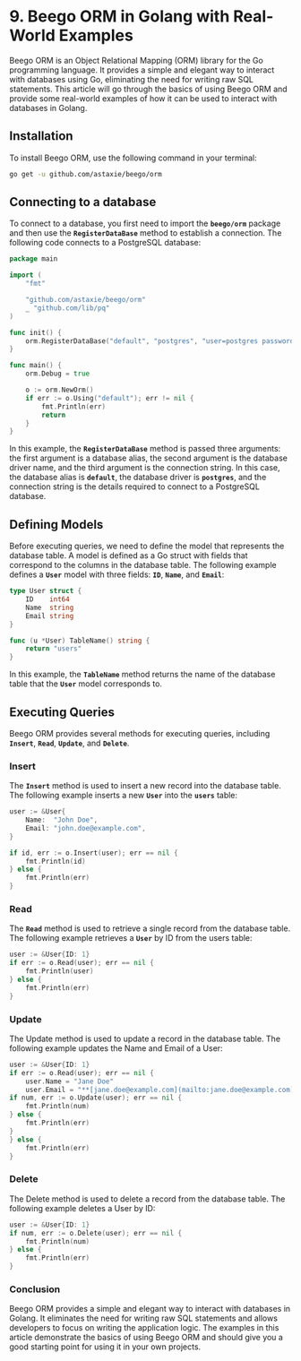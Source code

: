 # **9. Beego ORM in Golang with Real-World Examples**

Beego ORM is an Object Relational Mapping (ORM) library for the Go programming language. It provides a simple and elegant way to interact with databases using Go, eliminating the need for writing raw SQL statements. This article will go through the basics of using Beego ORM and provide some real-world examples of how it can be used to interact with databases in Golang.

## **Installation**

To install Beego ORM, use the following command in your terminal:

```bash
go get -u github.com/astaxie/beego/orm
```

## **Connecting to a database**

To connect to a database, you first need to import the **`beego/orm`** package and then use the **`RegisterDataBase`** method to establish a connection. The following code connects to a PostgreSQL database:

```go
package main

import (
	"fmt"

	"github.com/astaxie/beego/orm"
	_ "github.com/lib/pq"
)

func init() {
	orm.RegisterDataBase("default", "postgres", "user=postgres password=postgres dbname=test sslmode=disable")
}

func main() {
	orm.Debug = true

	o := orm.NewOrm()
	if err := o.Using("default"); err != nil {
		fmt.Println(err)
		return
	}
}
```

In this example, the **`RegisterDataBase`** method is passed three arguments: the first argument is a database alias, the second argument is the database driver name, and the third argument is the connection string. In this case, the database alias is **`default`**, the database driver is **`postgres`**, and the connection string is the details required to connect to a PostgreSQL database.

## **Defining Models**

Before executing queries, we need to define the model that represents the database table. A model is defined as a Go struct with fields that correspond to the columns in the database table. The following example defines a **`User`** model with three fields: **`ID`**, **`Name`**, and **`Email`**:

```go
type User struct {
	ID    int64
	Name  string
	Email string
}

func (u *User) TableName() string {
	return "users"
}
```

In this example, the **`TableName`** method returns the name of the database table that the **`User`** model corresponds to.

## **Executing Queries**

Beego ORM provides several methods for executing queries, including **`Insert`**, **`Read`**, **`Update`**, and **`Delete`**.

### **Insert**

The **`Insert`** method is used to insert a new record into the database table. The following example inserts a new **`User`** into the **`users`** table:

```go
user := &User{
	Name:  "John Doe",
	Email: "john.doe@example.com",
}

if id, err := o.Insert(user); err == nil {
	fmt.Println(id)
} else {
	fmt.Println(err)
}
```

### **Read**

The **`Read`** method is used to retrieve a single record from the database table. The following example retrieves a **`User`** by ID from the users table:

```go
user := &User{ID: 1}
if err := o.Read(user); err == nil {
	fmt.Println(user)
} else {
	fmt.Println(err)
}
```

### Update

The Update method is used to update a record in the database table. The following example updates the Name and Email of a User:

```go
user := &User{ID: 1}
if err := o.Read(user); err == nil {
	user.Name = "Jane Doe"
	user.Email = "**[jane.doe@example.com](mailto:jane.doe@example.com)**"
if num, err := o.Update(user); err == nil {
	fmt.Println(num)
} else {
	fmt.Println(err)
}
} else {
	fmt.Println(err)
}
```

### Delete

The Delete method is used to delete a record from the database table. The following example deletes a User by ID:

```go
user := &User{ID: 1}
if num, err := o.Delete(user); err == nil {
	fmt.Println(num)
} else {
	fmt.Println(err)
}
```

### Conclusion

Beego ORM provides a simple and elegant way to interact with databases in Golang. It eliminates the need for writing raw SQL statements and allows developers to focus on writing the application logic. The examples in this article demonstrate the basics of using Beego ORM and should give you a good starting point for using it in your own projects.
